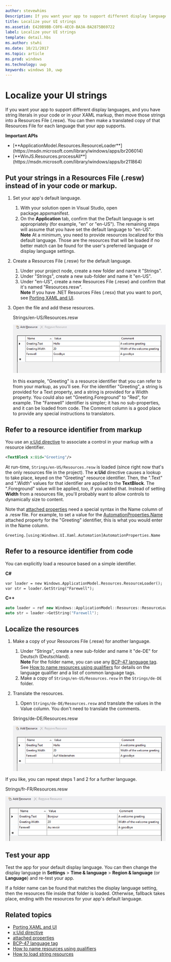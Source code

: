 ```yaml
---
author: stevewhims
Description: If you want your app to support different display languages, and you have string literals in your code or in your XAML markup, then move those strings into a Resources File (.resw). You can then make a translated copy of that Resources File for each language that your app supports.
title: Localize your UI strings
ms.assetid: E420B9BB-C0F6-4EC0-BA3A-BA2875B69722
label: Localize your UI strings
template: detail.hbs
ms.author: stwhi
ms.date: 10/21/2017
ms.topic: article
ms.prod: windows
ms.technology: uwp
keywords: windows 10, uwp
---
```


# Localize your UI strings
<link rel="stylesheet" href="https://az835927.vo.msecnd.net/sites/uwp/Resources/css/custom.css">

If you want your app to support different display languages, and you have string literals in your code or in your XAML markup, then move those strings into a Resources File (.resw). You can then make a translated copy of that Resources File for each language that your app supports.

<div class="important-apis" >
<b>Important APIs</b><br/>
<ul>
<li>[**ApplicationModel.Resources.ResourceLoader**](https://msdn.microsoft.com/library/windows/apps/br206014)</li>
<li>[**WinJS.Resources.processAll**](https://msdn.microsoft.com/library/windows/apps/br211864)</li>
</ul>
</div>

## Put your strings in a Resources File (.resw) instead of in your code or markup.

1. Set your app's default language.
    1. With your solution open in Visual Studio, open package.appxmanifest.
    2. On the **Application** tab, confirm that the Default language is set appropriately (for example, "en" or "en-US"). The remaining steps will assume that you have set the default language to "en-US".
    <br>**Note** At a minimum, you need to provide resources localized for this default language. Those are the resources that will be loaded if no better match can be found for the user's preferred language or display language settings.
2. Create a Resources File (.resw) for the default language.
    1. Under your project node, create a new folder and name it "Strings".
    2. Under "Strings", create a new sub-folder and name it "en-US".
    3. Under "en-US", create a new Resources File (.resw) and confirm that it's named "Resources.resw".
    <br>**Note** If you have .NET Resources Files (.resx) that you want to port, see [Porting XAML and UI](../porting/wpsl-to-uwp-porting-xaml-and-ui.md#localization-and-globalization).
3.  Open the file and add these resources.

    Strings/en-US/Resources.resw

    ![add resource, english](images/addresource-en-us.png)

    In this example, "Greeting" is a resource identifier that you can refer to from your markup, as you'll see. For the identifier "Greeting", a string is provided for a Text property, and a string is provided for a Width property. You could also set "Greeting.Foreground" to "Red", for example. The "Farewell" identifier is simpler; it has no sub-properties, and it can be loaded from code. The Comment column is a good place to provide any special instructions to translators.

## Refer to a resource identifier from markup

You use an [x:Uid directive](../xaml-platform/x-uid-directive.md) to associate a control in your markup with a resource identifier.

```XML
<TextBlock x:Uid="Greeting"/>
```

At run-time, `Strings/en-US/Resources.resw` is loaded (since right now that's the only resources file in the project). The **x:Uid** directive causes a lookup to take place, keyed on the "Greeting" resource identifier. Then, the ".Text" and ".Width" values for that identifier are applied to the **TextBlock**. The ".Foreground" value will be applied, too, if you added that. Instead of setting **Width** from a resources file, you'll probably want to allow controls to dynamically size to content.

Note that [attached properties](../xaml-platform/attached-properties-overview.md) need a special syntax in the Name column of a .resw file. For example, to set a value for the [AutomationProperties.Name](/uwp/api/windows.ui.xaml.automation.automationproperties?branch=master#Windows_UI_Xaml_Automation_AutomationProperties_NameProperty) attached property for the "Greeting" identifier, this is what you would enter in the Name column.

```XML
Greeting.[using:Windows.UI.Xaml.Automation]AutomationProperties.Name
```

## Refer to a resource identifier from code

You can explicitly load a resource based on a simple identifier.

**C#**
```CSharp
var loader = new Windows.ApplicationModel.Resources.ResourceLoader();
var str = loader.GetString("Farewell");
```

**C++**
```cpp
auto loader = ref new Windows::ApplicationModel::Resources::ResourceLoader();
auto str = loader->GetString("Farewell");
```

## Localize the resources

1. Make a copy of your Resources File (.resw) for another language.
    1. Under "Strings", create a new sub-folder and name it "de-DE" for Deutsch (Deutschland).
   <br>**Note** For the folder name, you can use any [BCP-47 language tag](http://go.microsoft.com/fwlink/p/?linkid=227302). See [How to name resources using qualifiers](https://msdn.microsoft.com/library/windows/apps/xaml/hh965324) for details on the language qualifier and a list of common language tags.
   2. Make a copy of `Strings/en-US/Resources.resw` in the `Strings/de-DE` folder.
2. Translate the resources.
    1. Open `Strings/de-DE/Resources.resw` and translate the values in the Value column. You don't need to translate the comments.

    Strings/de-DE/Resources.resw

    ![add resource, german](images/addresource-de-de.png)

If you like, you can repeat steps 1 and 2 for a further language.

Strings/fr-FR/Resources.resw
    
![add resource, french](images/addresource-fr-fr.png)

## Test your app

Test the app for your default display language. You can then change the display language in **Settings** > **Time & language** > **Region & language** (or **Language**) and re-test your app.

If a folder name can be found that matches the display language setting, then the resources file inside that folder is loaded. Otherwise, fallback takes place, ending with the resources for your app's default language.

## Related topics

* [Porting XAML and UI](../porting/wpsl-to-uwp-porting-xaml-and-ui.md#localization-and-globalization)
* [x:Uid directive](../xaml-platform/x-uid-directive.md)
* [attached properties](../xaml-platform/attached-properties-overview.md)
* [BCP-47 language tag](http://go.microsoft.com/fwlink/p/?linkid=227302)
* [How to name resources using qualifiers](https://msdn.microsoft.com/library/windows/apps/xaml/hh965324)
* [How to load string resources](https://msdn.microsoft.com/library/windows/apps/xaml/hh965323)